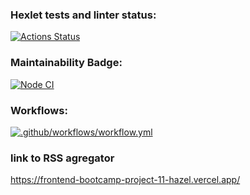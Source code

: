 ### Hexlet tests and linter status:
[![Actions Status](https://github.com/GordienkoEvgeny/frontend-bootcamp-project-11/workflows/hexlet-check/badge.svg)](https://github.com/GordienkoEvgeny/frontend-bootcamp-project-11/actions)
### Maintainability Badge:
[![Node CI](https://github.com/GordienkoEvgeny/frontend-bootcamp-project-11/actions/workflows/workflow.yml/badge.svg)](https://github.com/GordienkoEvgeny/frontend-bootcamp-project-11/actions/workflows/workflow.yml)
### Workflows:
[![.github/workflows/workflow.yml](https://github.com/GordienkoEvgeny/frontend-bootcamp-project-11/actions/workflows/workflow.yml/badge.svg)](https://github.com/GordienkoEvgeny/frontend-bootcamp-project-11/actions/workflows/workflow.yml)
### link to RSS agregator
https://frontend-bootcamp-project-11-hazel.vercel.app/